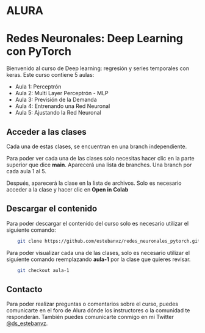 # ALURA
# Redes Neuronales: Deep Learning con PyTorch
Bienvenido al curso de Deep learning: regresión y series temporales con keras.
Este curso contiene 5 aulas:
* Aula 1: Perceptrón
* Aula 2: Multi Layer Perceptrón - MLP
* Aula 3: Previsión de la Demanda
* Aula 4: Entrenando una Red Neuronal
* Aula 5: Ajustando la Red Neuronal
  
## Acceder a las clases

Cada una de estas clases, se encuentran en una branch independiente.

Para poder ver cada una de las clases solo necesitas hacer clic en la parte 
superior que dice **main**. Aparecerá una lista de branches.
Una branch por cada aula 1 al 5.

Después, aparecerá la clase en la lista de archivos. Solo es necesario acceder
a la clase y hacer clic en **Open in Colab** 

## Descargar el contenido

Para poder descargar el contenido del curso solo es necesario utilizar
el siguiente comando:

```bash
    git clone https://github.com/estebanvz/redes_neuronales_pytorch.git
```

Para poder visualizar cada una de las clases, solo es necesario utilizar el
siguiente comando reemplazando **aula-1** por la clase que quieres revisar.

```bash
    git checkout aula-1
```
## Contacto
Para poder realizar preguntas o comentarios sobre el curso, puedes comunicarte
en el foro de Alura dónde los instructores o la comunidad te responderán. 
También puedes comunicarte conmigo en mi Twitter [@ds_estebanvz](https://twitter.com/ds_estebanvz).
